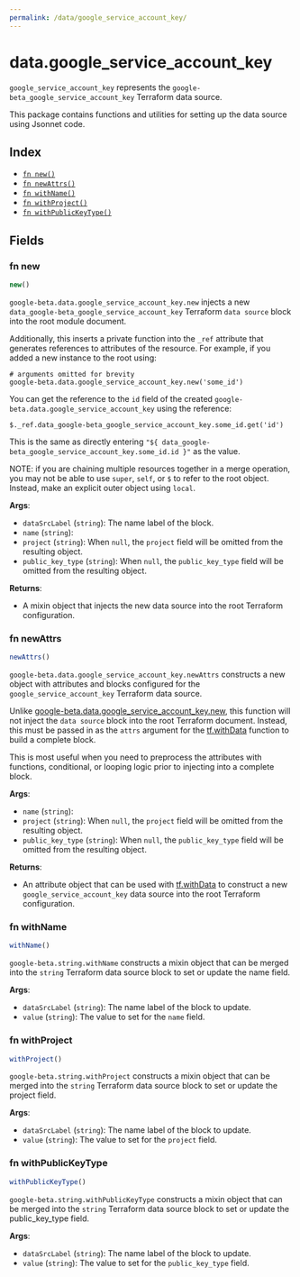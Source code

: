 ```yaml
---
permalink: /data/google_service_account_key/
---
```


# data.google_service_account_key

`google_service_account_key` represents the `google-beta_google_service_account_key` Terraform data source.



This package contains functions and utilities for setting up the data source using Jsonnet code.


## Index

* [`fn new()`](#fn-new)
* [`fn newAttrs()`](#fn-newattrs)
* [`fn withName()`](#fn-withname)
* [`fn withProject()`](#fn-withproject)
* [`fn withPublicKeyType()`](#fn-withpublickeytype)

## Fields

### fn new

```ts
new()
```


`google-beta.data.google_service_account_key.new` injects a new `data_google-beta_google_service_account_key` Terraform `data source`
block into the root module document.

Additionally, this inserts a private function into the `_ref` attribute that generates references to attributes of the
resource. For example, if you added a new instance to the root using:

    # arguments omitted for brevity
    google-beta.data.google_service_account_key.new('some_id')

You can get the reference to the `id` field of the created `google-beta.data.google_service_account_key` using the reference:

    $._ref.data_google-beta_google_service_account_key.some_id.get('id')

This is the same as directly entering `"${ data_google-beta_google_service_account_key.some_id.id }"` as the value.

NOTE: if you are chaining multiple resources together in a merge operation, you may not be able to use `super`, `self`,
or `$` to refer to the root object. Instead, make an explicit outer object using `local`.

**Args**:
  - `dataSrcLabel` (`string`): The name label of the block.
  - `name` (`string`): 
  - `project` (`string`):  When `null`, the `project` field will be omitted from the resulting object.
  - `public_key_type` (`string`):  When `null`, the `public_key_type` field will be omitted from the resulting object.

**Returns**:
- A mixin object that injects the new data source into the root Terraform configuration.


### fn newAttrs

```ts
newAttrs()
```


`google-beta.data.google_service_account_key.newAttrs` constructs a new object with attributes and blocks configured for the `google_service_account_key`
Terraform data source.

Unlike [google-beta.data.google_service_account_key.new](#fn-new), this function will not inject the `data source`
block into the root Terraform document. Instead, this must be passed in as the `attrs` argument for the
[tf.withData](https://github.com/tf-libsonnet/core/tree/main/docs#fn-withdata) function to build a complete block.

This is most useful when you need to preprocess the attributes with functions, conditional, or looping logic prior to
injecting into a complete block.

**Args**:
  - `name` (`string`): 
  - `project` (`string`):  When `null`, the `project` field will be omitted from the resulting object.
  - `public_key_type` (`string`):  When `null`, the `public_key_type` field will be omitted from the resulting object.

**Returns**:
  - An attribute object that can be used with [tf.withData](https://github.com/tf-libsonnet/core/tree/main/docs#fn-withdata) to construct a new `google_service_account_key` data source into the root Terraform configuration.


### fn withName

```ts
withName()
```

`google-beta.string.withName` constructs a mixin object that can be merged into the `string`
Terraform data source block to set or update the name field.



**Args**:
  - `dataSrcLabel` (`string`): The name label of the block to update.
  - `value` (`string`): The value to set for the `name` field.


### fn withProject

```ts
withProject()
```

`google-beta.string.withProject` constructs a mixin object that can be merged into the `string`
Terraform data source block to set or update the project field.



**Args**:
  - `dataSrcLabel` (`string`): The name label of the block to update.
  - `value` (`string`): The value to set for the `project` field.


### fn withPublicKeyType

```ts
withPublicKeyType()
```

`google-beta.string.withPublicKeyType` constructs a mixin object that can be merged into the `string`
Terraform data source block to set or update the public_key_type field.



**Args**:
  - `dataSrcLabel` (`string`): The name label of the block to update.
  - `value` (`string`): The value to set for the `public_key_type` field.
